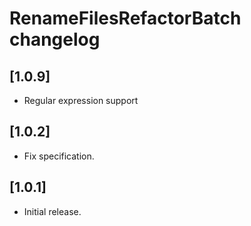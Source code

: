 # RenameFilesRefactorBatch changelog

## [1.0.9]
- Regular expression support

## [1.0.2]
- Fix specification.

## [1.0.1]
- Initial release.